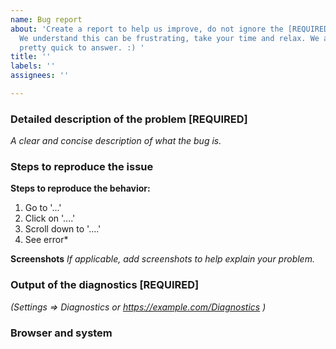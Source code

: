 ```yaml
---
name: Bug report
about: 'Create a report to help us improve, do not ignore the [REQUIRED] sections.
  We understand this can be frustrating, take your time and relax. We are usually
  pretty quick to answer. :) '
title: ''
labels: ''
assignees: ''

---
```


### Detailed description of the problem [REQUIRED]
*A clear and concise description of what the bug is.*

### Steps to reproduce the issue
**Steps to reproduce the behavior:**
1. Go to '...'
2. Click on '....'
3. Scroll down to '....'
4. See error*

**Screenshots**
*If applicable, add screenshots to help explain your problem.*

### Output of the diagnostics  [REQUIRED]
*(Settings => Diagnostics or https://example.com/Diagnostics )*

### Browser and system
